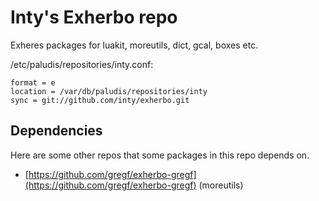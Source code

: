 Inty's Exherbo repo
===================

Exheres packages for luakit, moreutils, dict, gcal, boxes etc.

/etc/paludis/repositories/inty.conf:

    format = e
    location = /var/db/paludis/repositories/inty
    sync = git://github.com/inty/exherbo.git

Dependencies
-----------

Here are some other repos that some packages in this repo depends on.

  - [https://github.com/gregf/exherbo-gregf](https://github.com/gregf/exherbo-gregf) (moreutils)
